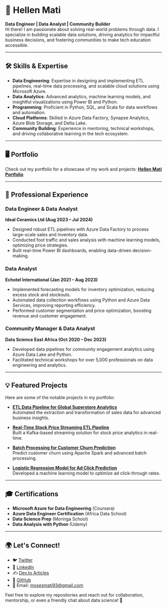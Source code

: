 
# 🌟 Hellen Mati 

**Data Engineer | Data Analyst | Community Builder**  
Hi there! I am passionate about solving real-world problems through data. I specialize in building scalable data solutions, driving analytics for impactful business decisions, and fostering communities to make tech education accessible.  

---

## 🛠️ Skills & Expertise
- **Data Engineering**: Expertise in designing and implementing ETL pipelines, real-time data processing, and scalable cloud solutions using Microsoft Azure.  
- **Data Analytics**: Advanced analytics, machine learning models, and insightful visualizations using Power BI and Python.  
- **Programming**: Proficient in Python, SQL, and Scala for data workflows and automation.  
- **Cloud Platforms**: Skilled in Azure Data Factory, Synapse Analytics, Azure Blob Storage, and Delta Lake.  
- **Community Building**: Experience in mentoring, technical workshops, and driving collaborative learning in the tech ecosystem.

---

## 🖥️ Portfolio  
Check out my portfolio for a showcase of my work and projects: [**Hellen Mati Portfolio**](https://github.com/Hmati)  

---

## 🌟 Professional Experience
### **Data Engineer & Data Analyst**  
**Ideal Ceramics Ltd (Aug 2023 – Jul 2024)**  
- Designed robust ETL pipelines with Azure Data Factory to process large-scale sales and inventory data.  
- Conducted foot traffic and sales analysis with machine learning models, optimizing price strategies.  
- Built real-time Power BI dashboards, enabling data-driven decision-making.  

### **Data Analyst**  
**Echotel International (Jan 2021 – Aug 2023)**  
- Implemented forecasting models for inventory optimization, reducing excess stock and stockouts.  
- Automated data collection workflows using Python and Azure Data Services, improving reporting efficiency.  
- Performed customer segmentation and price optimization, boosting revenue and customer engagement.  

### **Community Manager & Data Analyst**  
**Data Science East Africa (Oct 2020 – Dec 2023)**  
- Developed data pipelines for community engagement analytics using Azure Data Lake and Python.  
- Facilitated technical workshops for over 5,000 professionals on data engineering and analytics.

---

## 💡 Featured Projects
Here are some of the notable projects in my portfolio:

- **[ETL Data Pipeline for Global Superstore Analytics](https://github.com/Hmati/ETL-Data-Pipeline-for-Global-Superstore-Analytics)**  
  Automated the extraction and transformation of sales data for advanced business insights.

- **[Real-Time Stock Price Streaming ETL Pipeline](https://github.com/Hmati/Real-Time-Stock-Price-Streaming-ETL-Pipeline)**  
  Built a Kafka-based streaming solution for stock price analytics in real-time.  

- **[Batch Processing for Customer Churn Prediction](https://github.com/Hmati/Batch-Processing-Project-Customer-Churn-Prediction-Pipeline)**  
  Predict customer churn using Apache Spark and advanced batch processing.

- **[Logistic Regression Model for Ad Click Prediction](https://github.com/Hmati/Logistic-Regression-Project-Predict-Ad-click-)**  
  Developed a machine learning model to optimize ad click-through rates.

---

## 🎓 Certifications
- **Microsoft Azure for Data Engineering** (Coursera)  
- **Azure Data Engineer Certification** (Africa Data School)  
- **Data Science Prep** (Moringa School)  
- **Data Analysis with Python** (Udemy)  

---

## 🌍 Let's Connect!
- 🐦 [Twitter](https://twitter.com/Hmati)  
- 💼 [LinkedIn](https://www.linkedin.com/in/hellen-mati/)  
- ✍️ [Dev.to Articles](https://dev.to/missmati)  
- 📂 [GitHub](https://github.com/Hmati)  
- 📧 Email: [mosesmati93@gmail.com](mailto:mosesmati93@gmail.com)  

Feel free to explore my repositories and reach out for collaboration, mentorship, or even a friendly chat about data science! 🚀
```
